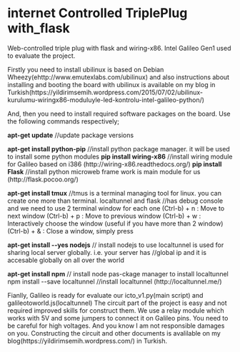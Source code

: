 # internet Controlled TriplePlug with_flask
Web-controlled triple plug with flask and wiring-x86. Intel Galileo Gen1 used to evaluate the project. 

<p>
Firstly you need to install ubilinux is based on Debian Wheezy(ehttp://www.emutexlabs.com/ubilinux) and also instructions about installing and booting the board with ubilinux is available on my blog in Turkish(https://yildirimsemih.wordpress.com/2015/07/02/ubilinux-kurulumu-wiringx86-moduluyle-led-kontrolu-intel-galileo-python/)
</p>

<p>
And, then you need to install required software packages on the board. Use the following commands respectively;

<p>
<strong>apt-get update</strong> //update package versions
</p>
<p>
<strong>apt-get install python-pip</strong> //install python package manager. it will be used to install some python modules
    <strong>pip install wiring-x86</strong>  //install wiring module for Galileo based on i386 (http://wiring-x86.readthedocs.org/)
    <strong>pip install Flask</strong>  //install python microweb frame work is main module for us (http://flask.pocoo.org/)
</p>  
<p>
<strong>apt-get install tmux</strong>  //tmus is a terminal managing tool for linux. you can create one more than terminal. localtunnel and flask                         //has debug console and we need to use 2 terminal window for each one
    (Ctrl-b) + n : Move to next window
    (Ctrl-b) + p : Move to previous window
    (Ctrl-b) + w : Interactively choose the window (useful if you have more than 2 window)
    (Ctrl-b) + & : Close a window, simply press
</p>
<p>
<strong>apt-get install --yes nodejs</strong> // install nodejs to use localtunnel is used for sharing local server globally. i.e. your server has                              //global ip and it is accesable globally on all over the world
</p>
<p>
<strong>apt-get install npm</strong>  // install node pas-ckage manager to install localtunnel
    npm install --save localtunnel //install localtunnel (http://localtunnel.me/) 
</p>    
<p>
Fianlly, Galileo is ready for evaluate our icto_v1.py(main script) and galileotoworld.js(localtunnel)
The circuit part of the project is easy and not required improved skills for construct them. We use a relay module which works with 5V and some jumpers to connect it on Galileo pins.
You need to be careful for high voltages. And you know I am not responsible damages on you. 
Constructing the circuit and other documents is avalilable on my blog(https://yildirimsemih.wordpress.com/) in Turkish. 
</p>

